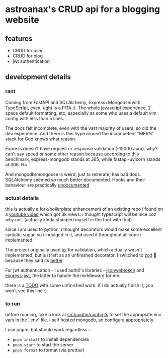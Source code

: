 # astroanax's CRUD api for a blogging website

## features
- CRUD for user
- CRUD for blog
- jwt authentication

## development details
### rant
Coming from FastAPI and SQLAlchemy, Express+Mongoose(with TypeScript, even, ugh) is a PITA :(. The whole javascript experience, 2 space default formatting, etc, especially as some who uses a default vim config with less than 5 lines.

The docs felt incomplete, even with the vast majority of users, so did the dev experience. And there is this hype around the incompetent "MERN" stack for God knows what reason.

Express doesn't have request or response validation (-10000 aura). why? can't say speed or some other reason because according to [this](https://www.techempower.com/benchmarks/#hw=ph&test=fortune&section=data-r22) benchmark, express-mongodb stands at 365, while fastapi-uvicorn stands at 306. Ha

And mongodb/mongoose is weird, just to reiterate, has bad docs. SQLAlchemy seemed so much better documented. Hooks and their behaviour are practically [undocumented](https://mongoosejs.com/docs/search.html?q=pre)

### actual details

this is actually a fork/boilerplate enhancement of an existing repo i found on a [youtube video](https://www.youtube.com/watch?v=WQWw1-IV4io) which got 3k views. i thought typescript will be nice coz why not. (actually kinda stamped myself in the foot with that) 

since i am used to python, i thought decorators would make some excellent syntatic sugar, so i indulged in it, and used it throughout all code i implemented.

The project originally used [joi](https://joi.dev/) for validation, which actually wasn't implemented, but just left as an unfinished decorator. I switched to [zod](https://zod.dev/) 🥰  because they said its [better](https://zod.dev/?id=comparison).

For jwt authentication - i used auth0's libraries - [jsonwebtoken](https://github.com/auth0/node-jsonwebtoken/) and [express-jwt](https://github.com/auth0/express-jwt), the latter to handle the middleware for me.

there is a [TODO](./TODO) with some unfinished work. if i do actually finish it, you won't see this line :)

### to run

before running, take a look at [src/config/config.ts](./src/config/config.ts) to set the appropiate env vars in the '.env' file. I self hosted mongodb, so configure appropriately.

I use pnpm, but should work regardless -

- `pnpm install` to install dependencies
- `pnpm start` to start the server
- `pnpm format` to format (via prettier)
